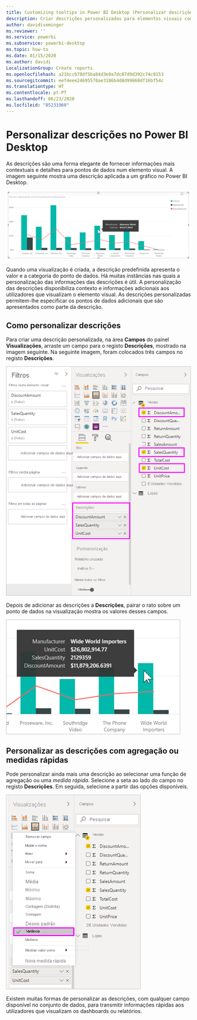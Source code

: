 ```yaml
---
title: Customizing tooltips in Power BI Desktop (Personalizar descrições no Power BI Desktop)
description: Criar descrições personalizadas para elementos visuais com arrastar e largar
author: davidiseminger
ms.reviewer: ''
ms.service: powerbi
ms.subservice: powerbi-desktop
ms.topic: how-to
ms.date: 01/15/2020
ms.author: davidi
LocalizationGroup: Create reports
ms.openlocfilehash: a21bccb78df5ba84d3e9a7dc07d9d392c74c0153
ms.sourcegitcommit: eef4eee24695570ae3186b4d8d99660df16bf54c
ms.translationtype: HT
ms.contentlocale: pt-PT
ms.lasthandoff: 06/23/2020
ms.locfileid: "85231960"
---
```

# <a name="customize-tooltips-in-power-bi-desktop"></a>Personalizar descrições no Power BI Desktop

As descrições são uma forma elegante de fornecer informações mais contextuais e detalhes para pontos de dados num elemento visual. A imagem seguinte mostra uma descrição aplicada a um gráfico no Power BI Desktop.

![Descrição predefinida](media/desktop-custom-tooltips/custom-tooltips-1.png)

Quando uma visualização é criada, a descrição predefinida apresenta o valor e a categoria do ponto de dados. Há muitas instâncias nas quais a personalização das informações das descrições é útil. A personalização das descrições disponibiliza contexto e informações adicionais aos utilizadores que visualizam o elemento visual. As descrições personalizadas permitem-lhe especificar os pontos de dados adicionais que são apresentados como parte da descrição.

## <a name="how-to-customize-tooltips"></a>Como personalizar descrições

Para criar uma descrição personalizada, na área **Campos** do painel **Visualizações**, arraste um campo para o registo **Descrições**, mostrado na imagem seguinte. Na seguinte imagem, foram colocados três campos no registo **Descrições**.

![Adicionar campos de descrição](media/desktop-custom-tooltips/custom-tooltips-2.png)

Depois de adicionar as descrições a **Descrições**, pairar o rato sobre um ponto de dados na visualização mostra os valores desses campos.

![Descrição personalizada](media/desktop-custom-tooltips/custom-tooltips-3.png)

## <a name="customizing-tooltips-with-aggregation-or-quick-measures"></a>Personalizar as descrições com agregação ou medidas rápidas

Pode personalizar ainda mais uma descrição ao selecionar uma função de agregação ou uma *medida rápida*. Selecione a seta ao lado do campo no registo **Descrições**. Em seguida, selecione a partir das opções disponíveis.

![Descrição com medida rápida](media/desktop-custom-tooltips/custom-tooltips-4.png)

Existem muitas formas de personalizar as descrições, com qualquer campo disponível no conjunto de dados, para transmitir informações rápidas aos utilizadores que visualizam os dashboards ou relatórios.

